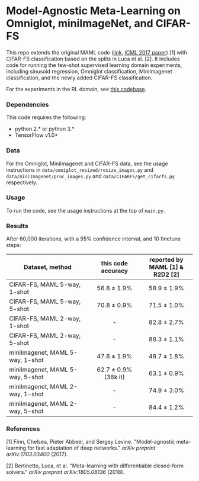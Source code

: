 # Model-Agnostic Meta-Learning on Omniglot, miniImageNet, and CIFAR-FS

This repo extends the original MAML code ([link](https://github.com/cbfinn/maml), [ICML 2017 paper](https://arxiv.org/abs/1703.03400)) [1] with CIFAR-FS classification based on the splits in Luca et al. [2]. It includes code for running the few-shot supervised learning domain experiments, including sinusoid regression, Omniglot classification, MiniImagenet classification, and the newly added CIFAR-FS classification.

For the experiments in the RL domain, see [this codebase](https://github.com/cbfinn/maml_rl).

### Dependencies
This code requires the following:
* python 2.\* or python 3.\*
* TensorFlow v1.0+

### Data
For the Omniglot, MiniImagenet and CIFAR-FS data, see the usage instructions in `data/omniglot_resized/resize_images.py` and `data/miniImagenet/proc_images.py` and `data/CIFARFS/get_cifarfs.py` respectively.

### Usage
To run the code, see the usage instructions at the top of `main.py`.

### Results

After 60,000 iterations, with a 95% confidence interval, and 10 finetune steps:

| Dataset, method | this code<br />accuracy | reported by<br />MAML [1] & R2D2 [2] |
| ------------- | :---------------------: | :-----------: |
| CIFAR-FS, MAML 5-way, 1-shot |      56.8 ± 1.9%       | 58.9 ± 1.9% |
| CIFAR-FS, MAML 5-way, 5-shot | 70.8 ± 0.9% | 71.5 ± 1.0% |
| CIFAR-FS, MAML 2-way, 1-shot | - | 82.8 ± 2.7% |
| CIFAR-FS, MAML 2-way, 5-shot | - | 88.3 ± 1.1% |
| miniImagenet, MAML 5-way, 1-shot | 47.6 ± 1.9% | 48.7 ± 1.8% |
| miniImagenet, MAML 5-way, 5-shot | 62.7 ± 0.9% (36k it) | 63.1 ± 0.9% |
| miniImagenet, MAML 2-way, 1-shot | - | 74.9 ± 3.0% |
| miniImagenet, MAML 2-way, 5-shot | - | 84.4 ± 1.2% |

### References

[1] Finn, Chelsea, Pieter Abbeel, and Sergey Levine. "Model-agnostic meta-learning for fast adaptation of deep networks." *arXiv preprint arXiv:1703.03400* (2017).

[2] Bertinetto, Luca, et al. "Meta-learning with differentiable closed-form solvers." *arXiv preprint arXiv:1805.08136* (2018).

